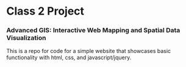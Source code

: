 # Class 2 Project
### Advanced GIS: Interactive Web Mapping and Spatial Data Visualization

This is a repo for code for a simple website that showcases basic functionality with html, css, and javascript/jquery.
